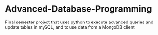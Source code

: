 # Advanced-Database-Programming
Final semester project that uses python to execute advanced queries and update tables in mySQL, and to use data from a MongoDB client 
